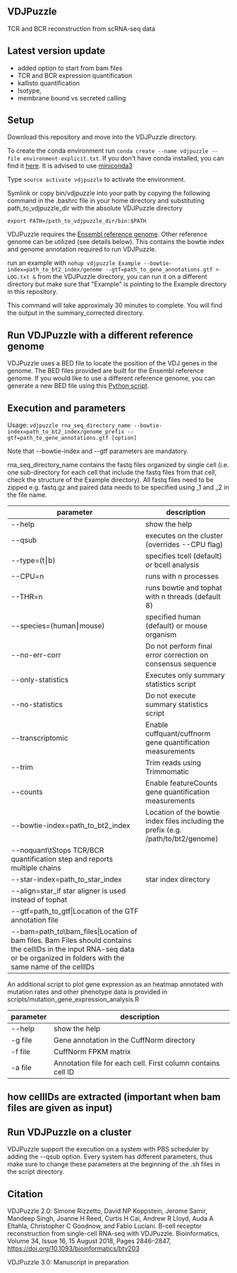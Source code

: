 ## VDJPuzzle



TCR and BCR reconstruction from scRNA-seq data


## Latest version update

* added option to start from bam files
* TCR and BCR expression quantification
* kallisto quantification
* Isotype, 
* membrane bound vs secreted calling

## Setup

Download this repository and move into the VDJPuzzle directory. 

To create the conda environment run `conda create --name vdjpuzzle --file environment-explicit.txt`. If you don't have conda installed, you can find it [here](https://conda.io/docs/user-guide/install/index.html). It is advised to use [miniconda3](https://conda.io/miniconda.html)

Type `source activate vdjpuzzle` to activate the environment. 

Symlink or copy bin/vdjpuzzle into your path by copying the following command in the .bashrc file in your home directory and substituting path_to_vdjpuzzle_dir with the absolute VDJPuzzle directory

`export PATH=/path_to_vdjpuzzle_dir/bin:$PATH`

VDJPuzzle requires the [Ensembl reference genome](https://ccb.jhu.edu/software/tophat/igenomes.shtml). Other reference genome can be utilized (see details below). This contains the bowtie index and genome annotation required to run VDJPuzzle.

run an example with `nohup vdjpuzzle Example --bowtie-index=path_to_bt2_index/genome --gtf=path_to_gene_annotations.gtf > LOG.txt &` from the VDJPuzzle directory, you can run it on a different directory but make sure that "Example" is pointing to the Example directory in this repository.

This command will take approximaly 30 minutes to complete. You will find the output in the summary_corrected directory.

## Run VDJPuzzle with a different reference genome
VDJPuzzle uses a BED file to locate the position of the VDJ genes in the genome. The BED files provided are built for the Ensembl reference genome.
If you would like to use a different reference genome, you can generate a new BED file using this [Python script](https://bitbucket.org/kirbyvisp/marmo/src/7cfeada825fb9a00d07ebe89a7e8599550b709f1/scripts/extract_receptors.py?at=master&fileviewer=file-view-default).

## Execution and parameters

Usage: `vdjpuzzle rna_seq_directory_name --bowtie-index=path_to_bt2_index/genome_prefix --gtf=path_to_gene_annotations.gtf [option]`

Note that --bowtie-index and --gtf parameters are mandatory. 

rna_seq_directory_name contains the fastq files organized by single cell (i.e. one sub-directory for each cell that include the fastq files from that cell, check the structure of the Example directory). All fastq files need to be zipped e.g. fastq.gz and paired data needs to be specified using \_1 and \_2 in the file name.

|parameter|description|
| ------------- |-------------|
|--help|show the help|
|--qsub|executes on the cluster (overrides --CPU flag)|
|--type=(t⎮b)|specifies tcell (default) or bcell analysis|
|--CPU=n|runs with n processes|
|--THR=n|runs bowtie and tophat with n threads (default 8)|
|--species=(human⎮mouse)|specified human (default) or mouse organism|
|--no-err-corr|Do not perform final error correction on consensus sequence|
|--only-statistics|Executes only summary statistics script|
|--no-statistics|Do not execute summary statistics script|
|--transcriptomic|Enable cuffquant/cuffnorm gene quantification measurements|
|--trim|Trim reads using Trimmomatic|
|--counts|Enable featureCounts gene quantification measurements|
|--bowtie-index=path\_to\_bt2\_index|Location of the bowtie index files including the prefix (e.g. /path/to/bt2/genome)|
|--noquant\tStops TCR/BCR quantification step and reports multiple chains|
|--star-index=path\_to\_star_index| star index directory 
|--align=star\_if star aligner is used instead of tophat|
|--gtf=path\_to\_gtf\|Location of the GTF annotation file|
|--bam=path\_to\bam_files\|Location of bam files. Bam Files should contains the cellIDs in the input RNA-seq data or be organized in folders with the same name of the cellIDs|

An additional script to plot gene expression as an heatmap annotated with mutation rates and other phenotype data is provided in scripts/mutation\_gene\_expression\_analysis.R

|parameter|description|
| ------------- |-------------|
|--help|show the help|
|-g file|Gene annotation in the CuffNorm directory|
|-f file|CuffNorm FPKM matrix|
|-a file|Annotation file for each cell. First column contains cell ID|

## how cellIDs are extracted (important when bam files are given as input)


## Run VDJPuzzle on a cluster
VDJPuzzle support the execution on a system with PBS scheduler by adding the --qsub option. Every system has different parameters, thus make sure to change these parameters at the beginning of the .sh files in the script directory. 


## Citation

VDJPuzzle 2.0:
Simone Rizzetto, David NP Koppstein, Jerome Samir, Mandeep Singh, Joanne H Reed, Curtis H Cai, Andrew R Lloyd, Auda A Eltahla, Christopher C Goodnow, and Fabio Luciani. B-cell receptor reconstruction from single-cell RNA-seq with VDJPuzzle. Bioinformatics, Volume 34, Issue 16, 15 August 2018, Pages 2846–2847, https://doi.org/10.1093/bioinformatics/bty203

VDJPuzzle 3.0:
Manuscript in preparation

